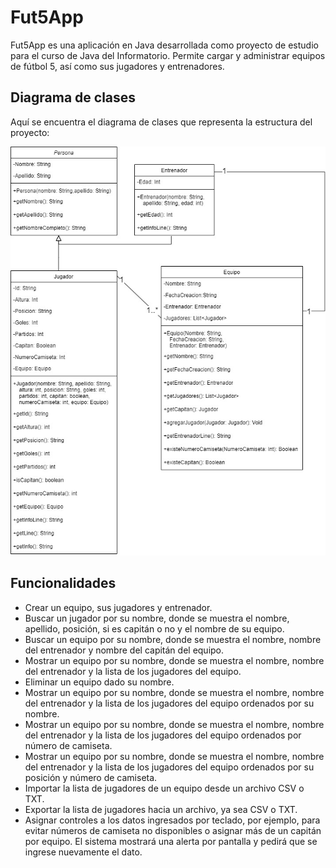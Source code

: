 # Fut5App

Fut5App es una aplicación en Java desarrollada como proyecto de estudio para el curso de Java del Informatorio. Permite cargar y administrar equipos de fútbol 5, así como sus jugadores y entrenadores.

## Diagrama de clases

Aquí se encuentra el diagrama de clases que representa la estructura del proyecto:

![Diagrama de clases](Fut5App.jpg)

## Funcionalidades

- Crear un equipo, sus jugadores y entrenador.
- Buscar un jugador por su nombre, donde se muestra el nombre, apellido, posición, si es capitán o no y el nombre de su equipo.
- Buscar un equipo por su nombre, donde se muestra el nombre, nombre del entrenador y nombre del capitán del equipo.
- Mostrar un equipo por su nombre, donde se muestra el nombre, nombre del entrenador y la lista de los jugadores del equipo.
- Eliminar un equipo dado su nombre.
- Mostrar un equipo por su nombre, donde se muestra el nombre, nombre del entrenador y la lista de los jugadores del equipo ordenados por su nombre.
- Mostrar un equipo por su nombre, donde se muestra el nombre, nombre del entrenador y la lista de los jugadores del equipo ordenados por número de camiseta.
- Mostrar un equipo por su nombre, donde se muestra el nombre, nombre del entrenador y la lista de los jugadores del equipo ordenados por su posición y número de camiseta.
- Importar la lista de jugadores de un equipo desde un archivo CSV o TXT.
- Exportar la lista de jugadores hacia un archivo, ya sea CSV o TXT.
- Asignar controles a los datos ingresados por teclado, por ejemplo, para evitar números de camiseta no disponibles o asignar más de un capitán por equipo. El sistema mostrará una alerta por pantalla y pedirá que se ingrese nuevamente el dato.
